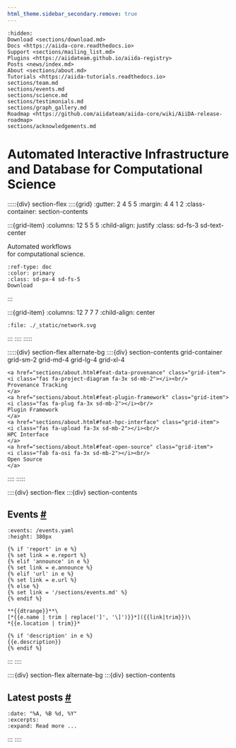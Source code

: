 ```yaml
---
html_theme.sidebar_secondary.remove: true
---
```


```{toctree}
:hidden:
Download <sections/download.md>
Docs <https://aiida-core.readthedocs.io>
Support <sections/mailing_list.md>
Plugins <https://aiidateam.github.io/aiida-registry>
Posts <news/index.md>
About <sections/about.md>
Tutorials <https://aiida-tutorials.readthedocs.io>
sections/team.md
sections/events.md
sections/science.md
sections/testimonials.md
sections/graph_gallery.md
Roadmap <https://github.com/aiidateam/aiida-core/wiki/AiiDA-release-roadmap>
sections/acknowledgements.md
```

# Automated Interactive Infrastructure and Database for Computational Science

:::::{div} section-flex
::::{grid}
:gutter: 2 4 5 5
:margin: 4 4 1 2
:class-container: section-contents

:::{grid-item}
:columns: 12 5 5 5
:child-align: justify
:class: sd-fs-3 sd-text-center

Automated workflows \
for computational science.

```{button-ref} sections/download
:ref-type: doc
:color: primary
:class: sd-px-4 sd-fs-5
Download
```

:::

:::{grid-item}
:columns: 12 7 7 7
:child-align: center

```{raw} html
:file: ./_static/network.svg
```

:::
::::
:::::

:::::{div} section-flex alternate-bg
::::{div} section-contents grid-container grid-sm-2 grid-md-4 grid-lg-4 grid-xl-4
```{raw} html
<a href="sections/about.html#feat-data-provenance" class="grid-item">
<i class="fas fa-project-diagram fa-3x sd-mb-2"></i><br/>
Provenance Tracking
</a>
<a href="sections/about.html#feat-plugin-framework" class="grid-item">
<i class="fas fa-plug fa-3x sd-mb-2"></i><br/>
Plugin Framework
</a>
<a href="sections/about.html#feat-hpc-interface" class="grid-item">
<i class="fas fa-upload fa-3x sd-mb-2"></i><br/>
HPC Interface
</a>
<a href="sections/about.html#feat-open-source" class="grid-item">
<i class="fab fa-osi fa-3x sd-mb-2"></i><br/>
Open Source
</a>
```
::::
:::::

::::{div} section-flex
:::{div} section-contents

<h2 class="front">Events
<a class="headerlink" href="#events" title="Permalink to this heading">#</a>
</h2>

````{timeline}
:events: /events.yaml
:height: 380px

{% if 'report' in e %}
{% set link = e.report %}
{% elif 'announce' in e %}
{% set link = e.announce %}
{% elif 'url' in e %}
{% set link = e.url %}
{% else %}
{% set link = '/sections/events.md' %}
{% endif %}

**{{dtrange}}**\
[*{{e.name | trim | replace(']', '\]')}}*]({{link|trim}})\
*{{e.location | trim}}*

{% if 'description' in e %}
{{e.description}}
{% endif %}

````

:::
::::

::::{div} section-flex alternate-bg
:::{div} section-contents

<h2 class="front">Latest posts
<a class="headerlink" href="#latest-news" title="Permalink to this heading">#</a>
</h2>

```{postlist} 5
:date: "%A, %B %d, %Y"
:excerpts:
:expand: Read more ...
```

:::
::::
